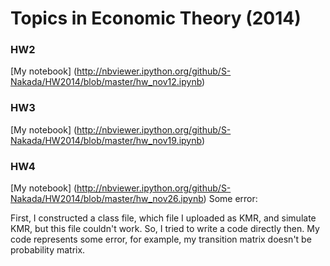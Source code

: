 Topics in Economic Theory (2014)
=============
### HW2
[My notebook] (http://nbviewer.ipython.org/github/S-Nakada/HW2014/blob/master/hw_nov12.ipynb)

### HW3
[My notebook] (http://nbviewer.ipython.org/github/S-Nakada/HW2014/blob/master/hw_nov19.ipynb)

### HW4
[My notebook] (http://nbviewer.ipython.org/github/S-Nakada/HW2014/blob/master/hw_nov26.ipynb)
Some error:

First, I constructed a class file, which file I uploaded as KMR, and simulate KMR, but this file couldn't work. So, I tried to write a code directly then. My code represents some error, for example, my transition matrix doesn't be probability matrix.

